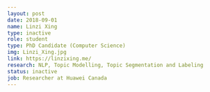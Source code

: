 ```yaml
---
layout: post
date: 2018-09-01
name: Linzi Xing
type: inactive
role: student
type: PhD Candidate (Computer Science)
img: Linzi_Xing.jpg
link: https://linzixing.me/
research: NLP, Topic Modelling, Topic Segmentation and Labeling
status: inactive
job: Researcher at Huawei Canada
---
```


